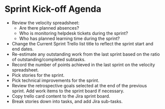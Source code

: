 # Sprint Kick-off Agenda

- Review the velocity spreadsheet:
  - Are there planned absences?
  - Who is monitoring helpdesk tickets during the sprint?
  - Who has planned learning time during the sprint?
- Change the Current Sprint Trello list title to reflect the sprint start and end dates.
- Re-estimate any outstanding work from the last sprint based on the ratio of outstanding/completed subtasks.
- Record the number of points achieved in the last sprint on the velocity spreadsheet.
- Pick stories for the sprint.
- Pick technical improvements for the sprint.
- Review the retrospective goals selected at the end of the previous sprint. Add work items to the sprint board if necessary.
- Copy trello card content to the Jira sprint board.
- Break stories down into tasks, and add Jira sub-tasks.